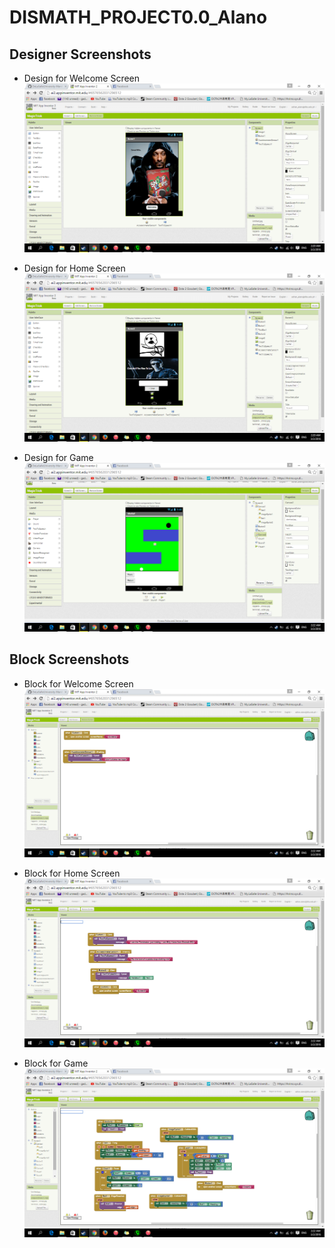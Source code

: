 # DISMATH_PROJECT0.0_Alano

## Designer Screenshots
- Design for Welcome Screen
![ScreenShot](Screenshot.4.png)

- Design for Home Screen
![ScreenShot](Screenshot.5.png)

- Design for Game
![ScreenShot](Screenshot.6.png)

## Block Screenshots
- Block for Welcome Screen
![ScreenShot](Screenshot.9.png)

- Block for Home Screen
![ScreenShot](Screenshot.8.png)

- Block for Game
![ScreenShot](Screenshot.7.png)
